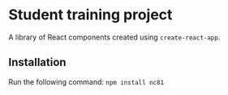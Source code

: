 # Student training project

A library of React components created using `create-react-app`.

## Installation

Run the following command:
`npm install nc81`
